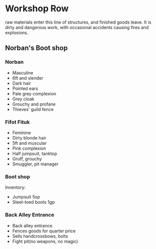 # Workshop Row
raw materials enter this line of structures, and finished goods leave. It is dirty and dangerous work, with occasional accidents causing fires and explosions.

## Norban's Boot shop

### Norban
- Masculine
- 6ft and slender
- Dark hair
- Pointed ears
- Pale grey complexion
- Grey cloak
- Grouchy and profane
- Thieves' guild fence

### Fifot Fituk
- Feminine
- Dirty blonde hair
- 5ft and muscular
- Pink complexion
- Half jumpsuit, tanktop
- Gruff, grouchy
- Smuggler, pit manager

### Boot shop
Inventory:
- Jumpsuit 5sp
- Steel-toed boots 1gp

### Back Alley Entrance
- Back alley entrance
- Fences goods for quarter price
- Sells handcrossbows, bolts
- Fight pit(no weapons, no magic)
